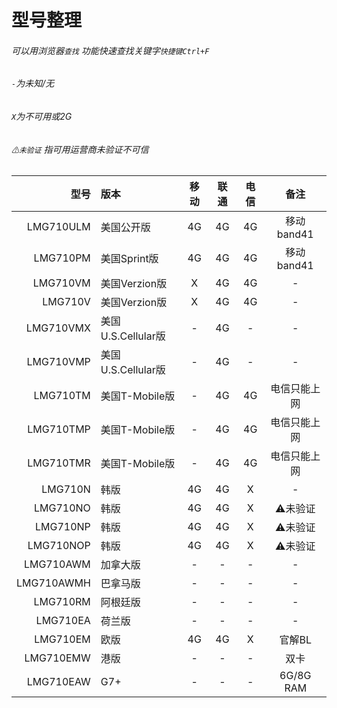 # 型号整理
###### 可以用浏览器`查找` 功能快速查找关键字`快捷键Ctrl+F` <br />
###### `-`为未知/无
###### `X`为不可用或2G
###### `⚠未验证` 指可用运营商未验证不可信 <br />

|型号|版本|移动|联通|电信|备注|
| -----: | :----- | :-----: | :-----: | :-----: | :-----: |
|LMG710ULM|美国公开版|4G|4G|4G|移动band41|
|LMG710PM|美国Sprint版|4G|4G|4G|移动band41|
|LMG710VM|美国Verzion版|X|4G|4G|-|
|LMG710V|美国Verzion版|X|4G|4G|-|
|LMG710VMX|美国U.S.Cellular版|-|4G|-|-|
|LMG710VMP|美国U.S.Cellular版|-|4G|-|-|
|LMG710TM|美国T-Mobile版|-|4G|4G|电信只能上网|
|LMG710TMP|美国T-Mobile版|-|4G|4G|电信只能上网|
|LMG710TMR|美国T-Mobile版|-|4G|4G|电信只能上网|
|LMG710N|韩版|4G|4G|X|-|
|LMG710NO|韩版|4G|4G|X|⚠未验证|
|LMG710NP|韩版|4G|4G|X|⚠未验证|
|LMG710NOP|韩版|4G|4G|X|⚠未验证|
|LMG710AWM|加拿大版|-|-|-|-|
|LMG710AWMH|巴拿马版|-|-|-|-|
|LMG710RM|阿根廷版|-|-|-|-|
|LMG710EA|荷兰版|-|-|-|-|
|LMG710EM|欧版|4G|4G|X|官解BL|
|LMG710EMW|港版|-|-|-|双卡|
|LMG710EAW|G7+|-|-|-|6G/8G RAM|
